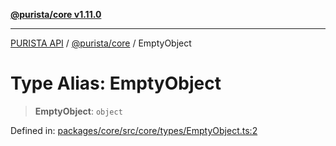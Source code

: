 [**@purista/core v1.11.0**](../README.md)

***

[PURISTA API](../../../packages.md) / [@purista/core](../README.md) / EmptyObject

# Type Alias: EmptyObject

> **EmptyObject**: `object`

Defined in: [packages/core/src/core/types/EmptyObject.ts:2](https://github.com/puristajs/purista/blob/master/packages/core/src/core/types/EmptyObject.ts#L2)
